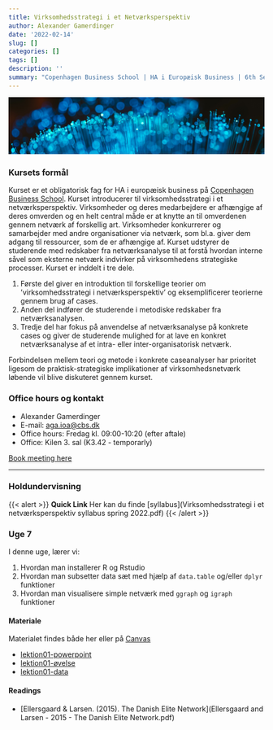 ```yaml
---
title: Virksomhedsstrategi i et Netværksperspektiv
author: Alexander Gamerdinger
date: '2022-02-14'
slug: []
categories: []
tags: []
description: ''
summary: "Copenhagen Business School | HA i Europæisk Business | 6th Semester"
---
```

![Abstract purple artwork](course-picture.jpg "Photo by [Sander Weeteling](https://unsplash.com/@sanderweeteling) on [Unsplash](https://unsplash.com/)")

### Kursets formål 
Kurset er et obligatorisk fag for HA i europæisk business på [Copenhagen Business School](https://cbscanvas.instructure.com/courses/22821/modules/items/480509). Kurset introducerer til virksomhedsstrategi i et netværksperspektiv. Virksomheder og deres medarbejdere er afhængige af deres omverden og en helt central måde er at knytte an til omverdenen gennem netværk af forskellig art. Virksomheder konkurrerer og samarbejder med andre organisationer via netværk, som bl.a. giver dem adgang til ressourcer, som de er afhængige af. Kurset udstyrer de studerende med redskaber fra netværksanalyse til at forstå hvordan interne såvel som eksterne netværk indvirker på
virksomhedens strategiske processer. Kurset er inddelt i tre dele. 

1. Første del giver en introduktion til forskellige teorier om ’virksomhedsstrategi i netværksperspektiv’ og eksemplificerer teorierne gennem brug af cases. 
2. Anden del indfører de studerende i metodiske redskaber fra netværksanalysen.
3. Tredje del har fokus på anvendelse af netværksanalyse på konkrete cases og giver de studerende mulighed for at lave en konkret netværksanalyse af et intra- eller inter-organisatorisk netværk. 

Forbindelsen mellem teori og metode i konkrete caseanalyser har prioritet ligesom de praktisk-strategiske implikationer af virksomhedsnetværk løbende vil blive diskuteret gennem kurset.

### Office hours og kontakt
- Alexander Gamerdinger
- E-mail: aga.ioa@cbs.dk
- Office hours: Fredag kl. 09:00-10:20 (efter aftale)
- Office: Kilen 3. sal (K3.42 - temporarly)

<!-- Calendly link widget begin -->
<link href="https://assets.calendly.com/assets/external/widget.css" rel="stylesheet">
<script src="https://assets.calendly.com/assets/external/widget.js" type="text/javascript" async></script>
<a href="" onclick="Calendly.initPopupWidget({url: 'https://calendly.com/aga-ioa/30min'});return false;">Book meeting here</a>
<!-- Calendly link widget end -->

---

### Holdundervisning

{{< alert >}}
**Quick Link** Her kan du finde [syllabus](Virksomhedsstrategi i et netværksperspektiv syllabus spring 2022.pdf)
{{< /alert >}}

### Uge 7
I denne uge, lærer vi:
1. Hvordan man installerer R og Rstudio
2. Hvordan man subsetter data sæt med hjælp af `data.table` og/eller `dplyr` funktioner  
3. Hvordan man visualisere simple netværk med `ggraph` og `igraph` funktioner

#### Materiale
Materialet findes både her eller på [Canvas](https://cbscanvas.instructure.com/courses/22821/modules)
- [lektion01-powerpoint](lektion01-powerpoint.pptx)
- [lektion01-øvelse](lektion01-øvelse.R)
- [lektion01-data](den17-no-nordic-letters.csv)

#### Readings
- [Ellersgaard & Larsen. (2015). The Danish Elite Network](Ellersgaard and Larsen - 2015 - The Danish Elite Network.pdf)


























